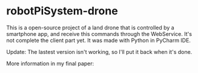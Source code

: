 # robotPiSystem-drone

This is a open-source project of a land drone that is controlled by a smartphone app, and receive this commands through the WebService. 
It's not complete the client part yet. 
It was made with Python in PyCharm IDE.

Update: The lastest version isn't working, so I'll put it back when it's done.

More information in my final paper:
